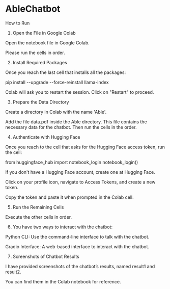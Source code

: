 # AbleChatbot

How to Run

1. Open the File in Google Colab

Open the notebook file in Google Colab.

Please run the cells in order.

2. Install Required Packages

Once you reach the last cell that installs all the packages:

pip install --upgrade --force-reinstall llama-index

Colab will ask you to restart the session. Click on "Restart" to proceed.

3. Prepare the Data Directory

Create a directory in Colab with the name 'Able'.

Add the file data.pdf inside the Able directory. This file contains the necessary data for the chatbot. Then run the cells in the order.

4. Authenticate with Hugging Face

Once you reach to the cell that asks for the Hugging Face access token, run the cell:

from huggingface_hub import notebook_login
notebook_login()

If you don't have a Hugging Face account, create one at Hugging Face.

Click on your profile icon, navigate to Access Tokens, and create a new token.

Copy the token and paste it when prompted in the Colab cell.

5. Run the Remaining Cells

Execute the other cells in order.

6. You have two ways to interact with the chatbot:

Python CLI: Use the command-line interface to talk with the chatbot.

Gradio Interface: A web-based interface to interact with the chatbot.

7. Screenshots of Chatbot Results

I have provided screenshots of the chatbot’s results, named result1 and result2.

You can find them in the Colab notebook for reference.
